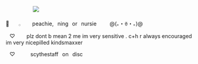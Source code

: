 ⠀⠀⠀⠀⠀⠀⠀![](https://komarev.com/ghpvc/?username=your-github-username&label=♡⠀dickriders⠀♡&color=FFB4CB&style=flat-square)

💉⠀ ⠀𓂂⠀⠀⠀peachie,⠀ning⠀or⠀nursie⠀
⠀⠀@(｡・ꈊ・｡)@⠀

⠀♡⠀⠀⠀plz dont b mean 2 me im very sensitive . c+h r always encouraged im very nicepilled kindsmaxxer 

⠀♡⠀⠀⠀⠀scythestaff⠀on⠀disc

